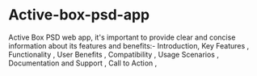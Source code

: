 # Active-box-psd-app
Active Box PSD web app, it's important to provide clear and concise information about its features and benefits:- Introduction, Key Features , Functionality , User Benefits , Compatibility , Usage Scenarios , Documentation and Support , Call to Action , 
